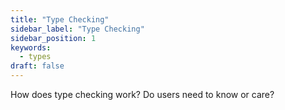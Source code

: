 ```yaml
---
title: "Type Checking"
sidebar_label: "Type Checking"
sidebar_position: 1
keywords:
  - types
draft: false
---
```


How does type checking work? Do users need to know or care?
